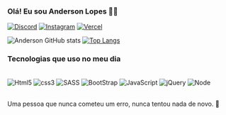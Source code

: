 
### Olá! Eu sou Anderson Lopes 🖐🏽

[![Discord](https://img.shields.io/badge/Discord-7289DA?style=for-the-badge&logo=discord&logoColor=white)](https://discord.com/eng.anderson#3000)
[![Instagram](https://img.shields.io/badge/Instagram-E4405F?style=for-the-badge&logo=instagram&logoColor=white)](https://instagram.com/eng__anderson/)
[![Vercel](https://img.shields.io/badge/Vercel-000000?style=for-the-badge&logo=vercel&logoColor=white)](https://vercel.com/lopesa95)

![Anderson GitHub stats](https://github-readme-stats.vercel.app/api?username=LopesA95&show_icons=true&theme=dracula)
[![Top Langs](https://github-readme-stats.vercel.app/api/top-langs/?username=LopesA95&layout=compact)](https://github.com/anuraghazra/github-readme-stats)

### Tecnologias que uso no meu dia

<div style="display: inline_block"><br/>
 <img align="center" alt="Html5" src="https://img.shields.io/badge/HTML5-E34F26?style=for-the-badge&logo=html5&logoColor=white"/>
 <img align="center" alt="css3" src="https://img.shields.io/badge/CSS3-1572B6?style=for-the-badge&logo=css3&logoColor=white"/>
 <img align="center" alt="SASS" src="https://img.shields.io/badge/Sass-CC6699?style=for-the-badge&logo=sass&logoColor=white"/>
 <img align="center" alt="BootStrap" src="https://img.shields.io/badge/Bootstrap-563D7C?style=for-the-badge&logo=bootstrap&logoColor=white"/>
 <img align="center" alt="JavaScript" src="https://img.shields.io/badge/JavaScript-F7DF1E?style=for-the-badge&logo=javascript&logoColor=black"/>
 <img align="center" alt="jQuery" src="https://img.shields.io/badge/jQuery-0769AD?style=for-the-badge&logo=jquery&logoColor=white"/>
 <img align="center" alt="Node" src="https://img.shields.io/badge/Node.js-43853D?style=for-the-badge&logo=node.js&logoColor=white"/>
</div><br/>

Uma pessoa que nunca cometeu um erro, nunca tentou nada de novo. 📍
